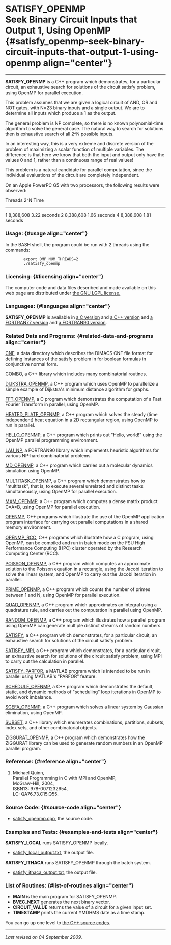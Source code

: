 SATISFY\_OPENMP\
Seek Binary Circuit Inputs that Output 1, Using OpenMP {#satisfy_openmp-seek-binary-circuit-inputs-that-output-1-using-openmp align="center"}
======================================================

------------------------------------------------------------------------

**SATISFY\_OPENMP** is a C++ program which demonstrates, for a
particular circuit, an exhaustive search for solutions of the circuit
satisfy problem, using OpenMP for parallel execution.

This problem assumes that we are given a logical circuit of AND, OR and
NOT gates, with N=23 binary inputs and a single output. We are to
determine all inputs which produce a 1 as the output.

The general problem is NP complete, so there is no known polynomial-time
algorithm to solve the general case. The natural way to search for
solutions then is exhaustive search of all 2\^N possible inputs.

In an interesting way, this is a very extreme and discrete version of
the problem of maximizing a scalar function of multiple variables. The
difference is that here we know that both the input and output only have
the values 0 and 1, rather than a continuous range of real values!

This problem is a natural candidate for parallel computation, since the
individual evaluations of the circuit are completely independent.

On an Apple PowerPC G5 with two processors, the following results were
observed:

  Threads   2\^N        Time
  --------- ----------- --------------
  1         8,388,608   3.22 seconds
  2         8,388,608   1.66 seconds
  4         8,388,608   1.81 seconds

### Usage: {#usage align="center"}

In the BASH shell, the program could be run with 2 threads using the
commands:

            export OMP_NUM_THREADS=2
            ./satisfy_openmp
          

### Licensing: {#licensing align="center"}

The computer code and data files described and made available on this
web page are distributed under [the GNU LGPL
license.](../../txt/gnu_lgpl.txt)

### Languages: {#languages align="center"}

**SATISFY\_OPENMP** is available in [a C
version](../../c_src/satisfy_openmp/satisfy_openmp.md) and [a C++
version](../../master/satisfy_openmp/satisfy_openmp.md) and [a
FORTRAN77 version](../../f77_src/satisfy_openmp/satisfy_openmp.md) and
[a FORTRAN90 version](../../f_src/satisfy_openmp/satisfy_openmp.md).

### Related Data and Programs: {#related-data-and-programs align="center"}

[CNF](../../data/cnf/cnf.md), a data directory which describes the
DIMACS CNF file format for defining instances of the satisfy problem in
for boolean formulas in conjunctive normal form.

[COMBO](../../master/combo/combo.md), a C++ library which includes
many combinatorial routines.

[DIJKSTRA\_OPENMP](../../master/dijkstra_openmp/dijkstra_openmp.md),
a C++ program which uses OpenMP to parallelize a simple example of
Dijkstra's minimum distance algorithm for graphs.

[FFT\_OPENMP](../../c_src/fft_openmp/fft_openmp.md), a C program which
demonstrates the computation of a Fast Fourier Transform in parallel,
using OpenMP.

[HEATED\_PLATE\_OPENMP](../../master/heated_plate_openmp/heated_plate_openmp.md),
a C++ program which solves the steady (time independent) heat equation
in a 2D rectangular region, using OpenMP to run in parallel.

[HELLO\_OPENMP](../../master/hello_openmp/hello_openmp.md), a C++
program which prints out "Hello, world!" using the OpenMP parallel
programming environment.

[LAU\_NP](../../f_src/lau_np/lau_np.md), a FORTRAN90 library which
implements heuristic algorithms for various NP-hard combinatorial
problems.

[MD\_OPENMP](../../master/md_openmp/md_openmp.md), a C++ program
which carries out a molecular dynamics simulation using OpenMP.

[MULTITASK\_OPENMP](../../master/multitask_openmp/multitask_openmp.md),
a C++ program which demonstrates how to "multitask", that is, to execute
several unrelated and distinct tasks simultaneously, using OpenMP for
parallel execution.

[MXM\_OPENMP](../../master/mxm_openmp/mxm_openmp.md), a C++ program
which computes a dense matrix product C=A\*B, using OpenMP for parallel
execution.

[OPENMP](../../master/openmp/openmp.md), C++ programs which
illustrate the use of the OpenMP application program interface for
carrying out parallel computations in a shared memory environment.

[OPENMP\_RCC](../../master/openmp_rcc/openmp_rcc.md), C++ programs
which illustrate how a C program, using OpenMP, can be compiled and run
in batch mode on the FSU High Performance Computing (HPC) cluster
operated by the Research Computing Center (RCC).

[POISSON\_OPENMP](../../master/poisson_openmp/poisson_openmp.md), a
C++ program which computes an approximate solution to the Poisson
equation in a rectangle, using the Jacobi iteration to solve the linear
system, and OpenMP to carry out the Jacobi iteration in parallel.

[PRIME\_OPENMP](../../master/prime_openmp/prime_openmp.md), a C++
program which counts the number of primes between 1 and N, using OpenMP
for parallel execution.

[QUAD\_OPENMP](../../master/quad_openmp/quad_openmp.md), a C++
program which approximates an integral using a quadrature rule, and
carries out the computation in parallel using OpenMP.

[RANDOM\_OPENMP](../../master/random_openmp/random_openmp.md), a C++
program which illustrates how a parallel program using OpenMP can
generate multiple distinct streams of random numbers.

[SATISFY](../../master/satisfy/satisfy.md), a C++ program which
demonstrates, for a particular circuit, an exhaustive search for
solutions of the circuit satisfy problem.

[SATISFY\_MPI](../../master/satisfy_mpi/satisfy_mpi.md), a C++
program which demonstrates, for a particular circuit, an exhaustive
search for solutions of the circuit satisfy problem, using MPI to carry
out the calculation in parallel.

[SATISFY\_PARFOR](../../m_src/satisfy_parfor/satisfy_parfor.md), a
MATLAB program which is intended to be run in parallel using MATLAB's
"PARFOR" feature.

[SCHEDULE\_OPENMP](../../master/schedule_openmp/schedule_openmp.md),
a C++ program which demonstrates the default, static, and dynamic
methods of "scheduling" loop iterations in OpenMP to avoid work
imbalance.

[SGEFA\_OPENMP](../../master/sgefa_openmp/sgefa_openmp.md), a C++
program which solves a linear system by Gaussian elimination, using
OpenMP.

[SUBSET](../../master/subset/subset.md), a C++ library which
enumerates combinations, partitions, subsets, index sets, and other
combinatorial objects.

[ZIGGURAT\_OPENMP](../../master/ziggurat_openmp/ziggurat_openmp.md),
a C++ program which demonstrates how the ZIGGURAT library can be used to
generate random numbers in an OpenMP parallel program.

### Reference: {#reference align="center"}

1.  Michael Quinn,\
    Parallel Programming in C with MPI and OpenMP,\
    McGraw-Hill, 2004,\
    ISBN13: 978-0071232654,\
    LC: QA76.73.C15.Q55.

### Source Code: {#source-code align="center"}

-   [satisfy\_openmp.cpp](satisfy_openmp.cpp), the source code.

### Examples and Tests: {#examples-and-tests align="center"}

**SATISFY\_LOCAL** runs SATISFY\_OPENMP locally.

-   [satisfy\_local\_output.txt](satisfy_local_output.txt), the output
    file.

**SATISFY\_ITHACA** runs SATISFY\_OPENMP through the batch system.

-   [satisfy\_ithaca\_output.txt](satisfy_ithaca_output.txt), the output
    file.

### List of Routines: {#list-of-routines align="center"}

-   **MAIN** is the main program for SATISFY\_OPENMP.
-   **BVEC\_NEXT** generates the next binary vector.
-   **CIRCUIT\_VALUE** returns the value of a circuit for a given input
    set.
-   **TIMESTAMP** prints the current YMDHMS date as a time stamp.

You can go up one level to [the C++ source codes](../cpp_src.md).

------------------------------------------------------------------------

*Last revised on 04 September 2009.*
